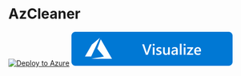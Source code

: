 # AzCleaner

[![Deploy to Azure](https://aka.ms/deploytoazurebutton)](https://portal.azure.com/#create/Microsoft.Template/uri/https%3A%2F%2Fraw.githubusercontent.com%2Falexkhil%2FAzCleaner%2Fmain%2Finfra%2Fazuredeploy.json%3Ftoken%3DAHDLFBT6YJ64MYN7MPZ63YK75UIEE)
[![Visualize](https://raw.githubusercontent.com/Azure/azure-quickstart-templates/master/1-CONTRIBUTION-GUIDE/images/visualizebutton.svg?sanitize=true)](http://armviz.io/#/?load=https%3A%2F%2Fraw.githubusercontent.com%2Falexkhil%2FAzCleaner%2Fmain%2Finfra%2Fazuredeploy.json%3Ftoken%3DAHDLFBT6YJ64MYN7MPZ63YK75UIEE)